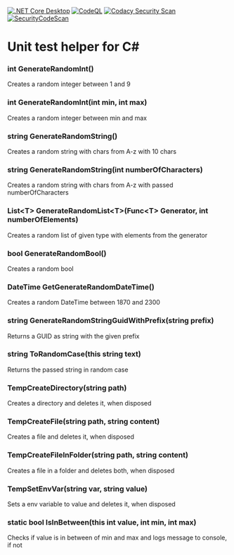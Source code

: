 [![.NET Core Desktop](https://github.com/deBabbbe/CsUnitTestHelper/actions/workflows/dotnet-desktop.yml/badge.svg)](https://github.com/deBabbbe/CsUnitTestHelper/actions/workflows/dotnet-desktop.yml)
[![CodeQL](https://github.com/deBabbbe/CsUnitTestHelper/actions/workflows/codeql.yml/badge.svg)](https://github.com/deBabbbe/CsUnitTestHelper/actions/workflows/codeql.yml)
[![Codacy Security Scan](https://github.com/deBabbbe/CsUnitTestHelper/actions/workflows/codacy.yml/badge.svg)](https://github.com/deBabbbe/CsUnitTestHelper/actions/workflows/codacy.yml)
[![SecurityCodeScan](https://github.com/deBabbbe/CsUnitTestHelper/actions/workflows/securitycodescan.yml/badge.svg)](https://github.com/deBabbbe/CsUnitTestHelper/actions/workflows/securitycodescan.yml)

# Unit test helper for C#

### int GenerateRandomInt()

Creates a random integer between 1 and 9

### int GenerateRandomInt(int min, int max)

Creates a random integer between min and max

### string GenerateRandomString()

Creates a random string with chars from A-z with 10 chars

### string GenerateRandomString(int numberOfCharacters)

Creates a random string with chars from A-z with passed numberOfCharacters

### List\<T\> GenerateRandomList\<T\>(Func\<T\> Generator, int numberOfElements)

Creates a random list of given type with elements from the generator

### bool GenerateRandomBool()

Creates a random bool

### DateTime GetGenerateRandomDateTime()

Creates a random DateTime between 1870 and 2300

### string GenerateRandomStringGuidWithPrefix(string prefix)

Returns a GUID as string with the given prefix

### string ToRandomCase(this string text)

Returns the passed string in random case

### TempCreateDirectory(string path)

Creates a directory and deletes it, when disposed

### TempCreateFile(string path, string content)

Creates a file and deletes it, when disposed

### TempCreateFileInFolder(string path, string content)

Creates a file in a folder and deletes both, when disposed

### TempSetEnvVar(string var, string value)

Sets a env variable to value and deletes it, when disposed

### static bool IsInBetween(this int value, int min, int max)

Checks if value is in between of min and max and logs message to console, if not
